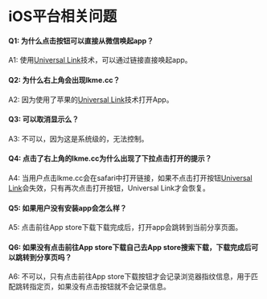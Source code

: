# iOS平台相关问题
#### **Q1:  为什么点击按钮可以直接从微信唤起app？**  
A1:  使用[Universal Link](https://www.linkedme.cc/blog/square/586f15db8ecaaf415cbcc6ff)技术，可以通过链接直接唤起app。

#### **Q2:  为什么右上角会出现lkme.cc？**  
A2:  因为使用了苹果的[Universal Link](https://www.linkedme.cc/blog/square/586f15db8ecaaf415cbcc6ff)技术打开App。

#### **Q3:  可以取消显示么？**  
A3:  不可以，因为这是系统级的，无法控制。

#### **Q4:  点击了右上角的lkme.cc为什么出现了下拉点击打开的提示？**  
A4:  当用户点击lkme.cc会在safari中打开链接，如果不点击打开按钮[Universal Link](https://www.linkedme.cc/blog/square/586f15db8ecaaf415cbcc6ff)会失效，只有再次点击打开按钮，Universal Link才会恢复。

#### **Q5:  如果用户没有安装app会怎么样？**  
A5:  点击前往App store下载下载完成后，打开app会跳转到当前分享页面。

#### **Q6:  如果没有点击前往App store下载自己去App store搜索下载，下载完成后可以跳转到分享页吗？**  
A6:  不可以，只有点击前往App store下载按钮才会记录浏览器指纹信息，用于匹配跳转指定页，如果没有点击按钮就不会记录信息。